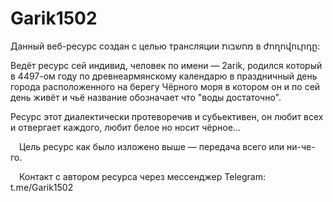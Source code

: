 # Garik1502

Данный веб-ресурс создан с целью трансляции מחשבות в ժողովուրդը:

Ведёт ресурс сей индивид, человек по имени — 2arik, родился который в 4497-ом году по древнеармянскому календарю в праздничный день городa расположенного на берегу Чёрного моря в котором он и по сей день живёт и чьё название обозначает что "воды достаточно".

Ресурс этот диалектически протеворечив и субьективен, он любит всех и отвергает каждого, любит белое но носит чёрное...

 Цель ресурс как было изложено выше — передача всего или ни-че-го.

 Контакт с автором ресурса через мессенджер Telegram: t.me/Garik1502
